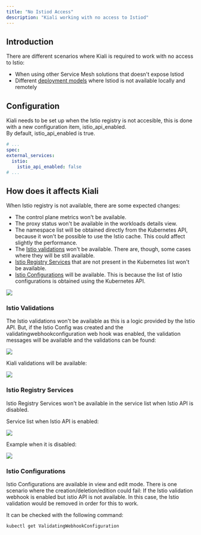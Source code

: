 ```yaml
---
title: "No Istiod Access"
description: "Kiali working with no access to Istiod"
---
```


## Introduction

There are different scenarios where Kiali is required to work with no access to Istio:

* When using other Service Mesh solutions that doesn't expose Istiod
* Different [deployment models](https://istio.io/latest/docs/ops/deployment/deployment-models/#multiple-clusters) where Istiod is not available locally and remotely 

## Configuration

Kiali needs to be set up when the Istio registry is not accesible, this is done with a new configuration item, istio_api_enabled.  
By default, istio_api_enabled is true. 

```yaml
# ...
spec:
external_services:
  istio:
    istio_api_enabled: false
# ...
```

## How does it affects Kiali

When Istio registry is not available, there are some expected changes: 

* The control plane metrics won't be available.
* The proxy status won't be available in the workloads details view.
* The namespace list will be obtained directly from the Kubernetes API, because it won't be possible to use the Istio cache. This could affect slightly the performance.
* The [Istio validations](#istio_validations) won't be available. There are, though, some cases where they will be still available.
* [Istio Registry Services](#istio_registry) that are not present in the Kubernetes list won't be available.
* [Istio Configurations](#istio_configurations) will be available. This is because the list of Istio configurations is obtained using the Kubernetes API.

<img src="/images/documentation/configuration/no_istiod.png" />

### <a name="istio_validations"></a> Istio Validations

The Istio validations won't be available as this is a logic provided by the Istio API. 
But, if the Istio Config was created and the validatingwebhookconfiguration web hook was enabled, the validation messages will be available and the validations can be found:

<img src="/images/documentation/configuration/istio_validations.png" />

Kiali validations will be available:

<img src="/images/documentation/configuration/kiali_validations.png" />

### <a name="istio_registry"></a> Istio Registry Services

Istio Registry Services won't be available in the service list when Istio API is disabled. 

Service list when Istio API is enabled: 

<img src="/images/documentation/configuration/registry_services.png" />

Example when it is disabled: 

<img src="/images/documentation/configuration/registry_services_api_disabled.png" />

### <a name="istio_configurations"></a> Istio Configurations

Istio Configurations are available in view and edit mode. 
There is one scenario where the creation/deletion/edition could fail: If the Istio validation webhook is enabled but istio API is not available. In this case, the Istio validation would be removed in order for this to work. 

It can be checked with the following command: 

```cmd
kubectl get ValidatingWebhookConfiguration
```